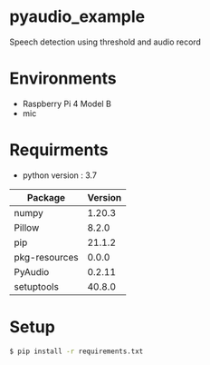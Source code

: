 # pyaudio_example
Speech detection using threshold and audio record

# Environments
- Raspberry Pi 4 Model B
- mic

# Requirments
- python version : 3.7

Package       |Version
|------|---|
numpy         |1.20.3
Pillow        |8.2.0
pip           |21.1.2
pkg-resources |0.0.0
PyAudio       |0.2.11
setuptools    |40.8.0

# Setup
```bash
$ pip install -r requirements.txt
```
